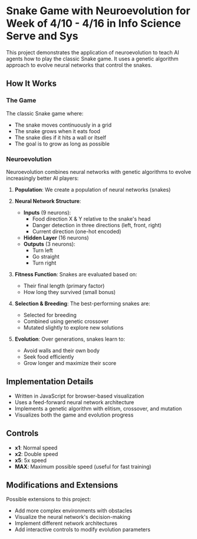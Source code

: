 # Snake Game with Neuroevolution for Week of 4/10 - 4/16 in Info Science Serve and Sys

This project demonstrates the application of neuroevolution to teach AI agents how to play the classic Snake game. It uses a genetic algorithm approach to evolve neural networks that control the snakes.

## How It Works

### The Game

The classic Snake game where:
- The snake moves continuously in a grid
- The snake grows when it eats food
- The snake dies if it hits a wall or itself
- The goal is to grow as long as possible

### Neuroevolution

Neuroevolution combines neural networks with genetic algorithms to evolve increasingly better AI players:

1. **Population**: We create a population of neural networks (snakes)
2. **Neural Network Structure**:
   - **Inputs** (9 neurons):
     - Food direction X & Y relative to the snake's head
     - Danger detection in three directions (left, front, right)
     - Current direction (one-hot encoded)
   - **Hidden Layer** (16 neurons)
   - **Outputs** (3 neurons):
     - Turn left
     - Go straight
     - Turn right

3. **Fitness Function**: Snakes are evaluated based on:
   - Their final length (primary factor)
   - How long they survived (small bonus)

4. **Selection & Breeding**: The best-performing snakes are:
   - Selected for breeding
   - Combined using genetic crossover
   - Mutated slightly to explore new solutions

5. **Evolution**: Over generations, snakes learn to:
   - Avoid walls and their own body
   - Seek food efficiently
   - Grow longer and maximize their score

## Implementation Details

- Written in JavaScript for browser-based visualization
- Uses a feed-forward neural network architecture
- Implements a genetic algorithm with elitism, crossover, and mutation
- Visualizes both the game and evolution progress

## Controls

- **x1**: Normal speed
- **x2**: Double speed
- **x5**: 5x speed
- **MAX**: Maximum possible speed (useful for fast training)

## Modifications and Extensions

Possible extensions to this project:
- Add more complex environments with obstacles
- Visualize the neural network's decision-making
- Implement different network architectures
- Add interactive controls to modify evolution parameters
